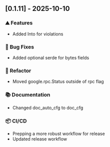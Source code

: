 ## [0.1.11] - 2025-10-10

### ⛰️  Features

- Added Into<Status> for violations

### 🐛 Bug Fixes

- Added optional serde for bytes fields

### 🚜 Refactor

- Moved google.rpc.Status outside of rpc flag

### 📚 Documentation

- Changed doc_auto_cfg to doc_cfg

### 📦 CI/CD

- Prepping a more robust workflow for release
- Updated release workflow
